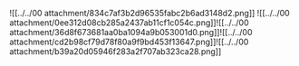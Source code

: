 ![[../../00 attachment/834c7af3b2d96535fabc2b6ad3148d2.png]]
![[../../00 attachment/0ee312d08cb285a2437ab11cf1c054c.png]]![[../../00 attachment/36d8f673681aa0ba1094a9b053001d0.png]]![[../../00 attachment/cd2b98cf79d78f80a9f9bd453f13647.png]]![[../../00 attachment/b39a20d05946f283a2f707ab323ca28.png]]